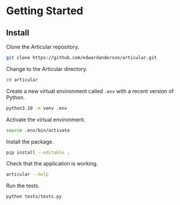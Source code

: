 # Getting Started

## Install

Clone the Articular repository.

```bash
git clone https://github.com/edwardanderson/articular.git
```

Change to the Articular directory.

```bash
cd articular
```

Create a new virtual environment called `.env` with a recent version of Python.

```bash
python3.10 -m venv .env
```

Activate the virtual environment.

```bash
source .env/bin/activate
```

Install the package.

```bash
pip install --editable .
```

Check that the application is working.

```bash
articular --help
```

Run the tests.

```bash
python tests/tests.py
```
